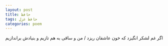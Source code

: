 ```yaml
---
layout: post
title: حافظ
tags: حافظ غزل
categories: poem
---
```


اگر غم لشکر انگیزد که خون عاشقان ریزد / من و ساقی به هم تازیم و بنیادش براندازیم
